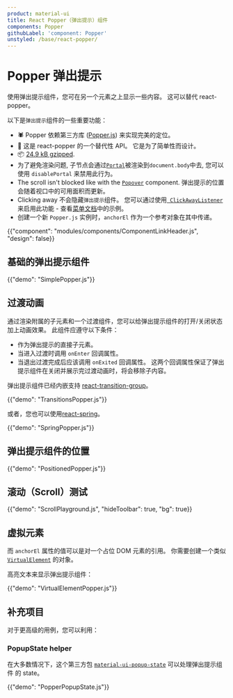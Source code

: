 ```yaml
---
product: material-ui
title: React Popper（弹出提示）组件
components: Popper
githubLabel: 'component: Popper'
unstyled: /base/react-popper/
---
```


# Popper 弹出提示

<p class="description">使用弹出提示组件，您可在另一个元素之上显示一些内容。 这可以替代 react-popper。</p>

以下是`弹出提示`组件的一些重要功能：

- 🕷 Popper 依赖第三方库 ([Popper.js](https://github.com/popperjs/popper-core)) 来实现完美的定位。
- 💄 这是 react-popper 的一个替代性 API。 它是为了简单性而设计。
- 📦 [24.9 kB gzipped](/size-snapshot/).
- 为了避免渲染问题, 子节点会通过[`Portal`](/material-ui/react-portal/)被渲染到`document.body`中去, 您可以使用 `disablePortal` 来禁用此行为。
- The scroll isn't blocked like with the [`Popover`](/material-ui/react-popover/) component. 弹出提示的位置会随着视口中的可用面积而更新。
- Clicking away 不会隐藏`弹出提示`组件。 您可以通过使用[` ClickAwayListener`](/material-ui/react-click-away-listener/)来启用此功能 - 查看[菜单文档](/material-ui/react-menu/#menulist-composition)中的示例。
- 创建一个新 `Popper.js` 实例时，`anchorEl` 作为一个参考对象在其中传递。

{{"component": "modules/components/ComponentLinkHeader.js", "design": false}}

## 基础的弹出提示组件

{{"demo": "SimplePopper.js"}}

## 过渡动画

通过渲染附属的子元素和一个过渡组件，您可以给弹出提示组件的打开/关闭状态加上动画效果。 此组件应遵守以下条件：

- 作为弹出提示的直接子元素。
- 当进入过渡时调用 `onEnter` 回调属性。
- 当退出过渡完成后应该调用 `onExited` 回调属性。 这两个回调属性保证了弹出提示组件在关闭并展示完过渡动画时，将会移除子内容。

弹出提示组件已经内嵌支持 [react-transition-group](https://github.com/reactjs/react-transition-group)。

{{"demo": "TransitionsPopper.js"}}

或者，您也可以使用[react-spring](https://github.com/pmndrs/react-spring)。

{{"demo": "SpringPopper.js"}}

## 弹出提示组件的位置

{{"demo": "PositionedPopper.js"}}

## 滚动（Scroll）测试

{{"demo": "ScrollPlayground.js", "hideToolbar": true, "bg": true}}

## 虚拟元素

而 `anchorEl` 属性的值可以是对一个占位 DOM 元素的引用。 你需要创建一个类似 [`VirtualElement`](https://popper.js.org/docs/v2/virtual-elements/) 的对象。

高亮文本来显示弹出提示组件：

{{"demo": "VirtualElementPopper.js"}}

## 补充项目

对于更高级的用例，您可以利用：

### PopupState helper

在大多数情况下，这个第三方包 [`material-ui-popup-state`](https://github.com/jcoreio/material-ui-popup-state) 可以处理弹出提示组件 的 state。

{{"demo": "PopperPopupState.js"}}
